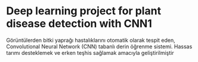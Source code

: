 # Deep learning project for plant disease detection with CNN1
Görüntülerden bitki yaprağı hastalıklarını otomatik olarak tespit eden, Convolutional Neural Network (CNN) tabanlı derin öğrenme sistemi. Hassas tarımı desteklemek ve erken teşhis sağlamak amacıyla geliştirilmiştir

